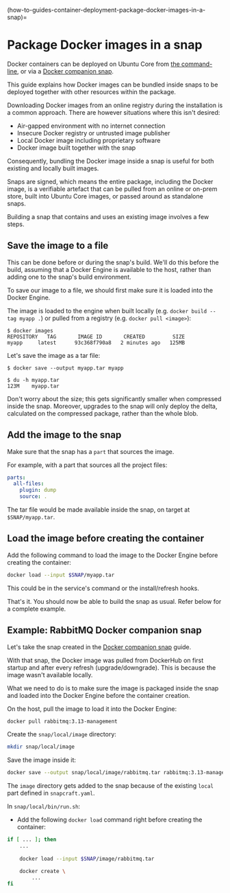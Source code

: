 (how-to-guides-container-deployment-package-docker-images-in-a-snap)=
# Package Docker images in a snap

Docker containers can be deployed on Ubuntu Core from [the command-line](run-a-docker-container), or via a [Docker companion snap](/explanation/docker-companion-snap).

This guide explains how Docker images can be bundled inside snaps to be deployed together with other resources within the package.

Downloading Docker images from an online registry during the installation is a common approach. There are however situations where this isn't desired:
- Air-gapped environment with no internet connection
- Insecure Docker registry or untrusted image publisher 
- Local Docker image including proprietary software
- Docker image built together with the snap

Consequently, bundling the Docker image inside a snap is useful for both existing and locally built images.

Snaps are signed, which means the entire package, including the Docker image, is a verifiable artefact that can be pulled from an online or on-prem store, built into Ubuntu Core images, or passed around as standalone snaps.

Building a snap that contains and uses an existing image involves a few steps. 

## Save the image to a file

This can be done before or during the snap's build. We'll do this before the build, assuming that a Docker Engine is available to the host, rather than adding one to the snap's build environment. 

To save our image to a file, we should first make sure it is loaded into the Docker Engine. 

The image is loaded to the engine when built locally (e.g. `docker build --tag myapp .`) or pulled from a registry (e.g. `docker pull <image>`):

```console
$ docker images
REPOSITORY   TAG       IMAGE ID       CREATED         SIZE
myapp     latest      93c368f790a8   2 minutes ago   125MB
```

Let's save the image as a tar file:
```
$ docker save --output myapp.tar myapp

$ du -h myapp.tar 
123M    myapp.tar
```

Don't worry about the size; this gets significantly smaller when compressed inside the snap. Moreover, upgrades to the snap will only deploy the delta, calculated on the compressed package, rather than the whole blob.

## Add the image to the snap

Make sure that the snap has a `part` that sources the image.

For example, with a part that sources all the project files:
```yaml
parts:
  all-files:
    plugin: dump
    source: .
```
The tar file would be made available inside the snap, on target at `$SNAP/myapp.tar`.

## Load the image before creating the container

Add the following command to load the image to the Docker Engine before creating the container:
```bash
docker load --input $SNAP/myapp.tar
```

This could be in the service's command or the install/refresh hooks.

That's it. You should now be able to build the snap as usual. 
Refer below for a complete example.

## Example: RabbitMQ Docker companion snap

Let's take the snap created in the [Docker companion snap](deploy-docker-from-a-snap) guide.

With that snap, the Docker image was pulled from DockerHub on first startup and after every refresh (upgrade/downgrade). This is because the image wasn't available locally.

What we need to do is to make sure the image is packaged inside the snap and loaded into the Docker Engine before the container creation.

On the host, pull the image to load it into the Docker Engine:
```bash
docker pull rabbitmq:3.13-management
```

Create the `snap/local/image` directory:
```bash
mkdir snap/local/image
```

Save the image inside it:
```bash
docker save --output snap/local/image/rabbitmq.tar rabbitmq:3.13-management
```

The `image` directory gets added to the snap because of the existing `local` part defined in `snapcraft.yaml`.

In `snap/local/bin/run.sh`:
- Add the following `docker load` command right before creating the container:
```bash
if [ ... ]; then
    ...
    
    docker load --input $SNAP/image/rabbitmq.tar

    docker create \
        ...
fi
```
